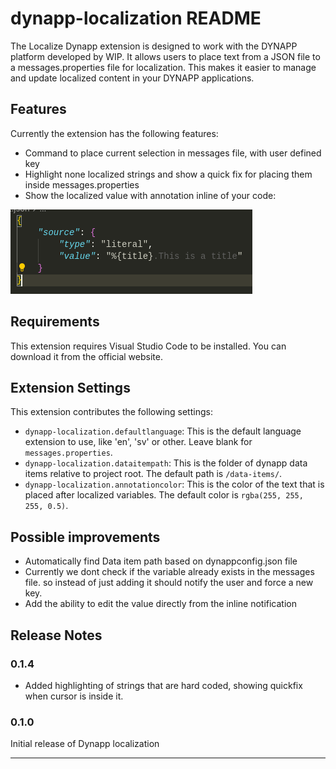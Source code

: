 # dynapp-localization README
The Localize Dynapp extension is designed to work with the DYNAPP platform developed by WIP. It allows users to place text from a JSON file to a messages.properties file for localization. This makes it easier to manage and update localized content in your DYNAPP applications.

## Features
Currently the extension has the following features:
- Command to place current selection in messages file, with user defined key
- Highlight none localized strings and show a quick fix for placing them inside messages.properties 
- Show the localized value with annotation inline of your code:

![image of text annotations](images/image.png)

## Requirements

This extension requires Visual Studio Code to be installed. You can download it from the official website.

## Extension Settings


This extension contributes the following settings:

* `dynapp-localization.defaultlanguage`: This is the default language extension to use, like 'en', 'sv' or other. Leave blank for `messages.properties`.
* `dynapp-localization.dataitempath`: This is the folder of dynapp data items relative to project root. The default path is `/data-items/`.
* `dynapp-localization.annotationcolor`: This is the color of the text that is placed after localized variables. The default color is `rgba(255, 255, 255, 0.5)`.


## Possible improvements

- Automatically find Data item path based on dynappconfig.json file 
- Currently we dont check if the variable already exists in the messages file. so instead of just adding it should notify the  user and force a new key.
- Add the ability to edit the value directly from the inline notification

## Release Notes

### 0.1.4
- Added highlighting of strings that are hard coded, showing quickfix when cursor is inside it. 
  
### 0.1.0

Initial release of Dynapp localization


-----------------------------------------------------------------------------------------------------------

